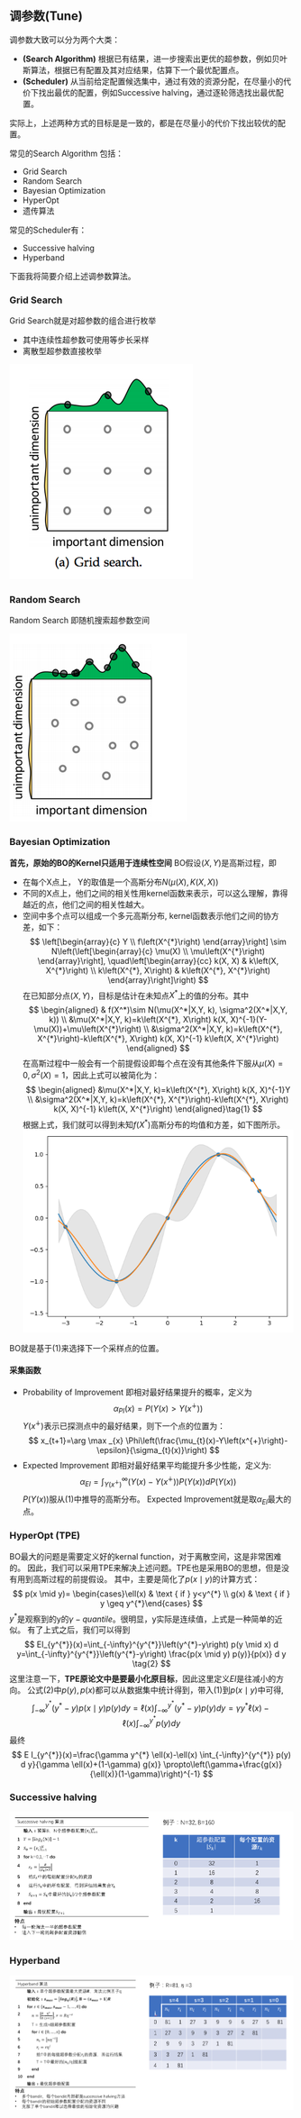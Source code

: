 <head>
    <script src="https://cdn.mathjax.org/mathjax/latest/MathJax.js?config=TeX-AMS-MML_HTMLorMML" type="text/javascript"></script>
    <script type="text/x-mathjax-config">
    	MathJax.Hub.Config({tex2jax: {
             inlineMath: [['$','$']],
             displayMath: [["\\(","\\)"],["\\[","\\]"]],
             processEscapes: true
           }
         });
    </script>
</head>

## 调参数(Tune)
调参数大致可以分为两个大类：
- **(Search Algorithm)** 根据已有结果，进一步搜索出更优的超参数，例如贝叶斯算法，根据已有配置及其对应结果，估算下一个最优配置点。
- **(Scheduler)** 从当前给定配置候选集中，通过有效的资源分配，在尽量小的代价下找出最优的配置，例如Successive halving，通过逐轮筛选找出最优配置。

实际上，上述两种方式的目标是是一致的，都是在尽量小的代价下找出较优的配置。

常见的Search Algorithm 包括：
- Grid Search
- Random Search
- Bayesian Optimization
- HyperOpt
- 遗传算法

常见的Scheduler有：
- Successive halving
- Hyperband

下面我将简要介绍上述调参数算法。

### Grid Search
Grid Search就是对超参数的组合进行枚举
- 其中连续性超参数可使用等步长采样
- 离散型超参数直接枚举

![](images/2021-08-12-15-35-07.png)

### Random Search
Random Search 即随机搜索超参数空间

![](images/2021-08-12-15-37-02.png)

### Bayesian Optimization
**首先，原始的BO的Kernel只适用于连续性空间**
BO假设$(X,Y)$是高斯过程，即
- 在每个X点上， Y的取值是一个高斯分布$N(\mu(X), K(X,X))$
- 不同的X点上，他们之间的相关性用kernel函数来表示，可以这么理解，靠得越近的点，他们之间的相关性越大。
- 空间中多个点可以组成一个多元高斯分布, kernel函数表示他们之间的协方差，如下：
$$
\left[\begin{array}{c}
Y \\
f\left(X^{*}\right)
\end{array}\right] \sim N\left(\left[\begin{array}{c}
\mu(X) \\
\mu\left(X^{*}\right)
\end{array}\right], \quad\left[\begin{array}{cc}
k(X, X) & k\left(X, X^{*}\right) \\
k\left(X^{*}, X\right) & k\left(X^{*}, X^{*}\right)
\end{array}\right]\right)
$$
在已知部分点$(X, Y)$，目标是估计在未知点$X^{*}$上的值的分布。其中
$$
\begin{aligned}
    & f(X^*)\sim N(\mu(X^*|X,Y, k), \sigma^2(X^*|X,Y, k)) \\
    &\mu(X^*|X,Y, k)=k\left(X^{*}, X\right) k(X, X)^{-1}(Y-\mu(X))+\mu\left(X^{*}\right) \\
    &\sigma^2(X^*|X,Y, k)=k\left(X^{*}, X^{*}\right)-k\left(X^{*}, X\right) k(X, X)^{-1} k\left(X, X^{*}\right)
\end{aligned}
$$
在高斯过程中一般会有一个前提假设即每个点在没有其他条件下服从$\mu(X)=0,\sigma^2(X)=1$，因此上式可以被简化为：
$$
\begin{aligned}
&\mu(X^*|X,Y, k)=k\left(X^{*}, X\right) k(X, X)^{-1}Y \\
&\sigma^2(X^*|X,Y, k)=k\left(X^{*}, X^{*}\right)-k\left(X^{*}, X\right) k(X, X)^{-1} k\left(X, X^{*}\right)
\end{aligned}\tag{1}
$$
根据上式，我们就可以得到未知$f(X^*)$高斯分布的均值和方差，如下图所示。
![](images/2021-08-12-16-27-36.png)

BO就是基于(1)来选择下一个采样点的位置。

#### 采集函数
* Probability of Improvement 
即相对最好结果提升的概率，定义为
$$
    \alpha_{PI}(x) = P(Y(x)>Y(x^\dotplus))
$$
$Y(x^\dotplus)$表示已探测点中的最好结果，则下一个点的位置为：
$$
x_{t+1}=\arg \max _{x} \Phi\left(\frac{\mu_{t}(x)-Y\left(x^{+}\right)-\epsilon}{\sigma_{t}(x)}\right)
$$
* Expected Improvement
即相对最好结果平均能提升多少性能，定义为:
$$
    \alpha_{EI} = \int^\infty_{Y(x^\dotplus)} (Y(x) - Y(x^\dotplus))P(Y(x)) d P(Y(x))
$$
$P(Y(x))$服从(1)中推导的高斯分布。
Expected Improvement就是取$\alpha_{EI}$最大的点。

### HyperOpt (TPE)
BO最大的问题是需要定义好的kernal function，对于离散空间，这是非常困难的。
因此，我们可以采用TPE来解决上述问题。TPE也是采用BO的思想，但是没有用到高斯过程的前提假设。
其中，主要是简化了$p(x \mid y)$的计算方式：
$$
p(x \mid y)= \begin{cases}\ell(x) & \text { if } y<y^{*} \\ g(x) & \text { if } y \geq y^{*}\end{cases}
$$
$y^{*}$是观察到的y的$\gamma-quantile$。很明显，y实际是连续值，上式是一种简单的近似。
有了上式之后，我们可以得到
$$
EI_{y^{*}}(x)=\int_{-\infty}^{y^{*}}\left(y^{*}-y\right) p(y \mid x) d y=\int_{-\infty}^{y^{*}}\left(y^{*}-y\right) \frac{p(x \mid y) p(y)}{p(x)} d y \tag{2}
$$
这里注意一下，**TPE原论文中是要最小化原目标**，因此这里定义$EI$是往减小的方向。
公式(2)中$p(y),p(x)$都可以从数据集中统计得到，带入(1)到$p(x\mid y)$中可得,
$$
\int_{-\infty}^{y^{*}}\left(y^{*}-y\right) p(x \mid y) p(y) d y=\ell(x) \int_{-\infty}^{y^{*}}\left(y^{*}-y\right) p(y) d y=\gamma y^{*} \ell(x)-\ell(x) \int_{-\infty}^{y^{*}} p(y) d y
$$
最终
$$
E I_{y^{*}}(x)=\frac{\gamma y^{*} \ell(x)-\ell(x) \int_{-\infty}^{y^{*}} p(y) d y}{\gamma \ell(x)+(1-\gamma) g(x)} \propto\left(\gamma+\frac{g(x)}{\ell(x)}(1-\gamma)\right)^{-1}
$$

### Successive halving
![](images/2021-08-12-17-05-37.png)

### Hyperband
![](images/2021-08-12-17-06-07.png)